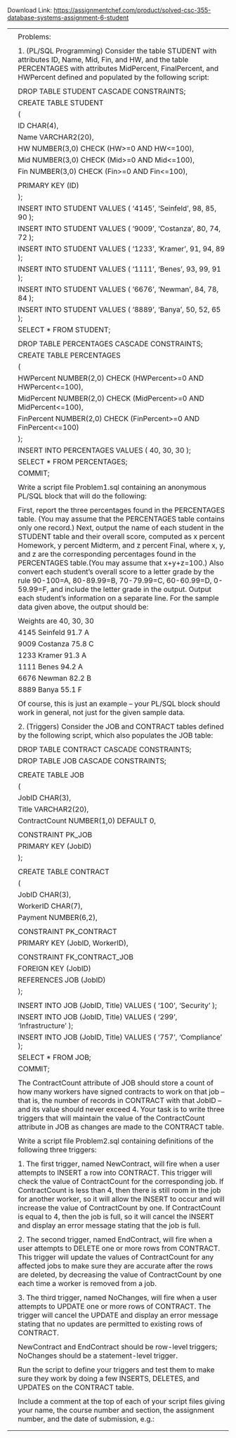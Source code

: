 Download Link: https://assignmentchef.com/product/solved-csc-355-database-systems-assignment-6-student
<br>
<table class="highlight tab-size js-file-line-container" data-tab-size="8">

 <tbody>

  <tr>

   <td id="L7" class="blob-num js-line-number" data-line-number="7"></td>

   <td id="LC7" class="blob-code blob-code-inner js-file-line"></td>

  </tr>

  <tr>

   <td id="L8" class="blob-num js-line-number" data-line-number="8"></td>

   <td id="LC8" class="blob-code blob-code-inner js-file-line">Problems:</td>

  </tr>

  <tr>

   <td id="L9" class="blob-num js-line-number" data-line-number="9"></td>

   <td id="LC9" class="blob-code blob-code-inner js-file-line"></td>

  </tr>

  <tr>

   <td id="L10" class="blob-num js-line-number" data-line-number="10"></td>

   <td id="LC10" class="blob-code blob-code-inner js-file-line">1. (PL/SQL Programming) Consider the table STUDENT with attributes ID, Name, Mid, Fin, and HW, and the table PERCENTAGES with attributes MidPercent, FinalPercent, and HWPercent defined and populated by the following script:</td>

  </tr>

  <tr>

   <td id="L11" class="blob-num js-line-number" data-line-number="11"></td>

   <td id="LC11" class="blob-code blob-code-inner js-file-line"></td>

  </tr>

  <tr>

   <td id="L12" class="blob-num js-line-number" data-line-number="12"></td>

   <td id="LC12" class="blob-code blob-code-inner js-file-line">DROP TABLE STUDENT CASCADE CONSTRAINTS;</td>

  </tr>

  <tr>

   <td id="L13" class="blob-num js-line-number" data-line-number="13"></td>

   <td id="LC13" class="blob-code blob-code-inner js-file-line">CREATE TABLE STUDENT</td>

  </tr>

  <tr>

   <td id="L14" class="blob-num js-line-number" data-line-number="14"></td>

   <td id="LC14" class="blob-code blob-code-inner js-file-line">(</td>

  </tr>

  <tr>

   <td id="L15" class="blob-num js-line-number" data-line-number="15"></td>

   <td id="LC15" class="blob-code blob-code-inner js-file-line">ID CHAR(4),</td>

  </tr>

  <tr>

   <td id="L16" class="blob-num js-line-number" data-line-number="16"></td>

   <td id="LC16" class="blob-code blob-code-inner js-file-line">Name VARCHAR2(20),</td>

  </tr>

  <tr>

   <td id="L17" class="blob-num js-line-number" data-line-number="17"></td>

   <td id="LC17" class="blob-code blob-code-inner js-file-line">HW NUMBER(3,0) CHECK (HW&gt;=0 AND HW&lt;=100),</td>

  </tr>

  <tr>

   <td id="L18" class="blob-num js-line-number" data-line-number="18"></td>

   <td id="LC18" class="blob-code blob-code-inner js-file-line">Mid NUMBER(3,0) CHECK (Mid&gt;=0 AND Mid&lt;=100),</td>

  </tr>

  <tr>

   <td id="L19" class="blob-num js-line-number" data-line-number="19"></td>

   <td id="LC19" class="blob-code blob-code-inner js-file-line">Fin NUMBER(3,0) CHECK (Fin&gt;=0 AND Fin&lt;=100),</td>

  </tr>

  <tr>

   <td id="L20" class="blob-num js-line-number" data-line-number="20"></td>

   <td id="LC20" class="blob-code blob-code-inner js-file-line"></td>

  </tr>

  <tr>

   <td id="L21" class="blob-num js-line-number" data-line-number="21"></td>

   <td id="LC21" class="blob-code blob-code-inner js-file-line">PRIMARY KEY (ID)</td>

  </tr>

  <tr>

   <td id="L22" class="blob-num js-line-number" data-line-number="22"></td>

   <td id="LC22" class="blob-code blob-code-inner js-file-line">);</td>

  </tr>

  <tr>

   <td id="L23" class="blob-num js-line-number" data-line-number="23"></td>

   <td id="LC23" class="blob-code blob-code-inner js-file-line">INSERT INTO STUDENT VALUES ( ‘4145’, ‘Seinfeld’, 98, 85, 90 );</td>

  </tr>

  <tr>

   <td id="L24" class="blob-num js-line-number" data-line-number="24"></td>

   <td id="LC24" class="blob-code blob-code-inner js-file-line">INSERT INTO STUDENT VALUES ( ‘9009’, ‘Costanza’, 80, 74, 72 );</td>

  </tr>

  <tr>

   <td id="L25" class="blob-num js-line-number" data-line-number="25"></td>

   <td id="LC25" class="blob-code blob-code-inner js-file-line">INSERT INTO STUDENT VALUES ( ‘1233’, ‘Kramer’, 91, 94, 89 );</td>

  </tr>

  <tr>

   <td id="L26" class="blob-num js-line-number" data-line-number="26"></td>

   <td id="LC26" class="blob-code blob-code-inner js-file-line">INSERT INTO STUDENT VALUES ( ‘1111’, ‘Benes’, 93, 99, 91 );</td>

  </tr>

  <tr>

   <td id="L27" class="blob-num js-line-number" data-line-number="27"></td>

   <td id="LC27" class="blob-code blob-code-inner js-file-line">INSERT INTO STUDENT VALUES ( ‘6676’, ‘Newman’, 84, 78, 84 );</td>

  </tr>

  <tr>

   <td id="L28" class="blob-num js-line-number" data-line-number="28"></td>

   <td id="LC28" class="blob-code blob-code-inner js-file-line">INSERT INTO STUDENT VALUES ( ‘8889’, ‘Banya’, 50, 52, 65 );</td>

  </tr>

  <tr>

   <td id="L29" class="blob-num js-line-number" data-line-number="29"></td>

   <td id="LC29" class="blob-code blob-code-inner js-file-line">SELECT * FROM STUDENT;</td>

  </tr>

  <tr>

   <td id="L30" class="blob-num js-line-number" data-line-number="30"></td>

   <td id="LC30" class="blob-code blob-code-inner js-file-line"></td>

  </tr>

  <tr>

   <td id="L31" class="blob-num js-line-number" data-line-number="31"></td>

   <td id="LC31" class="blob-code blob-code-inner js-file-line">DROP TABLE PERCENTAGES CASCADE CONSTRAINTS;</td>

  </tr>

  <tr>

   <td id="L32" class="blob-num js-line-number" data-line-number="32"></td>

   <td id="LC32" class="blob-code blob-code-inner js-file-line">CREATE TABLE PERCENTAGES</td>

  </tr>

  <tr>

   <td id="L33" class="blob-num js-line-number" data-line-number="33"></td>

   <td id="LC33" class="blob-code blob-code-inner js-file-line">(</td>

  </tr>

  <tr>

   <td id="L34" class="blob-num js-line-number" data-line-number="34"></td>

   <td id="LC34" class="blob-code blob-code-inner js-file-line">HWPercent NUMBER(2,0) CHECK (HWPercent&gt;=0 AND HWPercent&lt;=100),</td>

  </tr>

  <tr>

   <td id="L35" class="blob-num js-line-number" data-line-number="35"></td>

   <td id="LC35" class="blob-code blob-code-inner js-file-line">MidPercent NUMBER(2,0) CHECK (MidPercent&gt;=0 AND MidPercent&lt;=100),</td>

  </tr>

  <tr>

   <td id="L36" class="blob-num js-line-number" data-line-number="36"></td>

   <td id="LC36" class="blob-code blob-code-inner js-file-line">FinPercent NUMBER(2,0) CHECK (FinPercent&gt;=0 AND FinPercent&lt;=100)</td>

  </tr>

  <tr>

   <td id="L37" class="blob-num js-line-number" data-line-number="37"></td>

   <td id="LC37" class="blob-code blob-code-inner js-file-line">);</td>

  </tr>

  <tr>

   <td id="L38" class="blob-num js-line-number" data-line-number="38"></td>

   <td id="LC38" class="blob-code blob-code-inner js-file-line">INSERT INTO PERCENTAGES VALUES ( 40, 30, 30 );</td>

  </tr>

  <tr>

   <td id="L39" class="blob-num js-line-number" data-line-number="39"></td>

   <td id="LC39" class="blob-code blob-code-inner js-file-line">SELECT * FROM PERCENTAGES;</td>

  </tr>

  <tr>

   <td id="L40" class="blob-num js-line-number" data-line-number="40"></td>

   <td id="LC40" class="blob-code blob-code-inner js-file-line">COMMIT;</td>

  </tr>

  <tr>

   <td id="L41" class="blob-num js-line-number" data-line-number="41"></td>

   <td id="LC41" class="blob-code blob-code-inner js-file-line"></td>

  </tr>

  <tr>

   <td id="L42" class="blob-num js-line-number" data-line-number="42"></td>

   <td id="LC42" class="blob-code blob-code-inner js-file-line">Write a script file Problem1.sql containing an anonymous PL/SQL block that will do the following:</td>

  </tr>

  <tr>

   <td id="L43" class="blob-num js-line-number" data-line-number="43"></td>

   <td id="LC43" class="blob-code blob-code-inner js-file-line"></td>

  </tr>

  <tr>

   <td id="L44" class="blob-num js-line-number" data-line-number="44"></td>

   <td id="LC44" class="blob-code blob-code-inner js-file-line">First, report the three percentages found in the PERCENTAGES table. (You may assume that the PERCENTAGES table contains only one record.) Next, output the name of each student in the STUDENT table and their overall score, computed as x percent Homework, y percent Midterm, and z percent Final, where x, y, and z are the corresponding percentages found in the PERCENTAGES table.(You may assume that x+y+z=100.) Also convert each student’s overall score to a letter grade by the rule 90-100=A, 80-89.99=B, 70-79.99=C, 60-60.99=D, 0-59.99=F, and include the letter grade in the output. Output each student’s information on a separate line. For the sample data given above, the output should be:</td>

  </tr>

  <tr>

   <td id="L45" class="blob-num js-line-number" data-line-number="45"></td>

   <td id="LC45" class="blob-code blob-code-inner js-file-line"></td>

  </tr>

  <tr>

   <td id="L46" class="blob-num js-line-number" data-line-number="46"></td>

   <td id="LC46" class="blob-code blob-code-inner js-file-line">Weights are 40, 30, 30</td>

  </tr>

  <tr>

   <td id="L47" class="blob-num js-line-number" data-line-number="47"></td>

   <td id="LC47" class="blob-code blob-code-inner js-file-line">4145 Seinfeld 91.7 A</td>

  </tr>

  <tr>

   <td id="L48" class="blob-num js-line-number" data-line-number="48"></td>

   <td id="LC48" class="blob-code blob-code-inner js-file-line">9009 Costanza 75.8 C</td>

  </tr>

  <tr>

   <td id="L49" class="blob-num js-line-number" data-line-number="49"></td>

   <td id="LC49" class="blob-code blob-code-inner js-file-line">1233 Kramer 91.3 A</td>

  </tr>

  <tr>

   <td id="L50" class="blob-num js-line-number" data-line-number="50"></td>

   <td id="LC50" class="blob-code blob-code-inner js-file-line">1111 Benes 94.2 A</td>

  </tr>

  <tr>

   <td id="L51" class="blob-num js-line-number" data-line-number="51"></td>

   <td id="LC51" class="blob-code blob-code-inner js-file-line">6676 Newman 82.2 B</td>

  </tr>

  <tr>

   <td id="L52" class="blob-num js-line-number" data-line-number="52"></td>

   <td id="LC52" class="blob-code blob-code-inner js-file-line">8889 Banya 55.1 F</td>

  </tr>

  <tr>

   <td id="L53" class="blob-num js-line-number" data-line-number="53"></td>

   <td id="LC53" class="blob-code blob-code-inner js-file-line"></td>

  </tr>

  <tr>

   <td id="L54" class="blob-num js-line-number" data-line-number="54"></td>

   <td id="LC54" class="blob-code blob-code-inner js-file-line">Of course, this is just an example – your PL/SQL block should work in general, not just for the given sample data.</td>

  </tr>

  <tr>

   <td id="L55" class="blob-num js-line-number" data-line-number="55"></td>

   <td id="LC55" class="blob-code blob-code-inner js-file-line"></td>

  </tr>

  <tr>

   <td id="L56" class="blob-num js-line-number" data-line-number="56"></td>

   <td id="LC56" class="blob-code blob-code-inner js-file-line">2. (Triggers) Consider the JOB and CONTRACT tables defined by the following script, which also populates the JOB table:</td>

  </tr>

  <tr>

   <td id="L57" class="blob-num js-line-number" data-line-number="57"></td>

   <td id="LC57" class="blob-code blob-code-inner js-file-line"></td>

  </tr>

  <tr>

   <td id="L58" class="blob-num js-line-number" data-line-number="58"></td>

   <td id="LC58" class="blob-code blob-code-inner js-file-line">DROP TABLE CONTRACT CASCADE CONSTRAINTS;</td>

  </tr>

  <tr>

   <td id="L59" class="blob-num js-line-number" data-line-number="59"></td>

   <td id="LC59" class="blob-code blob-code-inner js-file-line">DROP TABLE JOB CASCADE CONSTRAINTS;</td>

  </tr>

  <tr>

   <td id="L60" class="blob-num js-line-number" data-line-number="60"></td>

   <td id="LC60" class="blob-code blob-code-inner js-file-line"></td>

  </tr>

  <tr>

   <td id="L61" class="blob-num js-line-number" data-line-number="61"></td>

   <td id="LC61" class="blob-code blob-code-inner js-file-line">CREATE TABLE JOB</td>

  </tr>

  <tr>

   <td id="L62" class="blob-num js-line-number" data-line-number="62"></td>

   <td id="LC62" class="blob-code blob-code-inner js-file-line">(</td>

  </tr>

  <tr>

   <td id="L63" class="blob-num js-line-number" data-line-number="63"></td>

   <td id="LC63" class="blob-code blob-code-inner js-file-line">JobID CHAR(3),</td>

  </tr>

  <tr>

   <td id="L64" class="blob-num js-line-number" data-line-number="64"></td>

   <td id="LC64" class="blob-code blob-code-inner js-file-line">Title VARCHAR2(20),</td>

  </tr>

  <tr>

   <td id="L65" class="blob-num js-line-number" data-line-number="65"></td>

   <td id="LC65" class="blob-code blob-code-inner js-file-line">ContractCount NUMBER(1,0) DEFAULT 0,</td>

  </tr>

  <tr>

   <td id="L66" class="blob-num js-line-number" data-line-number="66"></td>

   <td id="LC66" class="blob-code blob-code-inner js-file-line"></td>

  </tr>

  <tr>

   <td id="L67" class="blob-num js-line-number" data-line-number="67"></td>

   <td id="LC67" class="blob-code blob-code-inner js-file-line">CONSTRAINT PK_JOB</td>

  </tr>

  <tr>

   <td id="L68" class="blob-num js-line-number" data-line-number="68"></td>

   <td id="LC68" class="blob-code blob-code-inner js-file-line">PRIMARY KEY (JobID)</td>

  </tr>

  <tr>

   <td id="L69" class="blob-num js-line-number" data-line-number="69"></td>

   <td id="LC69" class="blob-code blob-code-inner js-file-line">);</td>

  </tr>

  <tr>

   <td id="L70" class="blob-num js-line-number" data-line-number="70"></td>

   <td id="LC70" class="blob-code blob-code-inner js-file-line"></td>

  </tr>

  <tr>

   <td id="L71" class="blob-num js-line-number" data-line-number="71"></td>

   <td id="LC71" class="blob-code blob-code-inner js-file-line">CREATE TABLE CONTRACT</td>

  </tr>

  <tr>

   <td id="L72" class="blob-num js-line-number" data-line-number="72"></td>

   <td id="LC72" class="blob-code blob-code-inner js-file-line">(</td>

  </tr>

  <tr>

   <td id="L73" class="blob-num js-line-number" data-line-number="73"></td>

   <td id="LC73" class="blob-code blob-code-inner js-file-line">JobID CHAR(3),</td>

  </tr>

  <tr>

   <td id="L74" class="blob-num js-line-number" data-line-number="74"></td>

   <td id="LC74" class="blob-code blob-code-inner js-file-line">WorkerID CHAR(7),</td>

  </tr>

  <tr>

   <td id="L75" class="blob-num js-line-number" data-line-number="75"></td>

   <td id="LC75" class="blob-code blob-code-inner js-file-line">Payment NUMBER(6,2),</td>

  </tr>

  <tr>

   <td id="L76" class="blob-num js-line-number" data-line-number="76"></td>

   <td id="LC76" class="blob-code blob-code-inner js-file-line"></td>

  </tr>

  <tr>

   <td id="L77" class="blob-num js-line-number" data-line-number="77"></td>

   <td id="LC77" class="blob-code blob-code-inner js-file-line">CONSTRAINT PK_CONTRACT</td>

  </tr>

  <tr>

   <td id="L78" class="blob-num js-line-number" data-line-number="78"></td>

   <td id="LC78" class="blob-code blob-code-inner js-file-line">PRIMARY KEY (JobID, WorkerID),</td>

  </tr>

  <tr>

   <td id="L79" class="blob-num js-line-number" data-line-number="79"></td>

   <td id="LC79" class="blob-code blob-code-inner js-file-line"></td>

  </tr>

  <tr>

   <td id="L80" class="blob-num js-line-number" data-line-number="80"></td>

   <td id="LC80" class="blob-code blob-code-inner js-file-line">CONSTRAINT FK_CONTRACT_JOB</td>

  </tr>

  <tr>

   <td id="L81" class="blob-num js-line-number" data-line-number="81"></td>

   <td id="LC81" class="blob-code blob-code-inner js-file-line">FOREIGN KEY (JobID)</td>

  </tr>

  <tr>

   <td id="L82" class="blob-num js-line-number" data-line-number="82"></td>

   <td id="LC82" class="blob-code blob-code-inner js-file-line">REFERENCES JOB (JobID)</td>

  </tr>

  <tr>

   <td id="L83" class="blob-num js-line-number" data-line-number="83"></td>

   <td id="LC83" class="blob-code blob-code-inner js-file-line">);</td>

  </tr>

  <tr>

   <td id="L84" class="blob-num js-line-number" data-line-number="84"></td>

   <td id="LC84" class="blob-code blob-code-inner js-file-line"></td>

  </tr>

  <tr>

   <td id="L85" class="blob-num js-line-number" data-line-number="85"></td>

   <td id="LC85" class="blob-code blob-code-inner js-file-line">INSERT INTO JOB (JobID, Title) VALUES ( ‘100’, ‘Security’ );</td>

  </tr>

  <tr>

   <td id="L86" class="blob-num js-line-number" data-line-number="86"></td>

   <td id="LC86" class="blob-code blob-code-inner js-file-line">INSERT INTO JOB (JobID, Title) VALUES ( ‘299’, ‘Infrastructure’ );</td>

  </tr>

  <tr>

   <td id="L87" class="blob-num js-line-number" data-line-number="87"></td>

   <td id="LC87" class="blob-code blob-code-inner js-file-line">INSERT INTO JOB (JobID, Title) VALUES ( ‘757’, ‘Compliance’ );</td>

  </tr>

  <tr>

   <td id="L88" class="blob-num js-line-number" data-line-number="88"></td>

   <td id="LC88" class="blob-code blob-code-inner js-file-line">SELECT * FROM JOB;</td>

  </tr>

  <tr>

   <td id="L89" class="blob-num js-line-number" data-line-number="89"></td>

   <td id="LC89" class="blob-code blob-code-inner js-file-line">COMMIT;</td>

  </tr>

  <tr>

   <td id="L90" class="blob-num js-line-number" data-line-number="90"></td>

   <td id="LC90" class="blob-code blob-code-inner js-file-line"></td>

  </tr>

  <tr>

   <td id="L91" class="blob-num js-line-number" data-line-number="91"></td>

   <td id="LC91" class="blob-code blob-code-inner js-file-line">The ContractCount attribute of JOB should store a count of how many workers have signed contracts to work on that job – that is, the number of records in CONTRACT with that JobID – and its value should never exceed 4. Your task is to write three triggers that will maintain the value of the ContractCount attribute in JOB as changes are made to the CONTRACT table.</td>

  </tr>

  <tr>

   <td id="L92" class="blob-num js-line-number" data-line-number="92"></td>

   <td id="LC92" class="blob-code blob-code-inner js-file-line"></td>

  </tr>

  <tr>

   <td id="L93" class="blob-num js-line-number" data-line-number="93"></td>

   <td id="LC93" class="blob-code blob-code-inner js-file-line">Write a script file Problem2.sql containing definitions of the following three triggers:</td>

  </tr>

  <tr>

   <td id="L94" class="blob-num js-line-number" data-line-number="94"></td>

   <td id="LC94" class="blob-code blob-code-inner js-file-line"></td>

  </tr>

  <tr>

   <td id="L95" class="blob-num js-line-number" data-line-number="95"></td>

   <td id="LC95" class="blob-code blob-code-inner js-file-line">1. The first trigger, named NewContract, will fire when a user attempts to INSERT a row into CONTRACT. This trigger will check the value of ContractCount for the corresponding job. If ContractCount is less than 4, then there is still room in the job for another worker, so it will allow the INSERT to occur and will increase the value of ContractCount by one. If ContractCount is equal to 4, then the job is full, so it will cancel the INSERT and display an error message stating that the job is full.</td>

  </tr>

  <tr>

   <td id="L96" class="blob-num js-line-number" data-line-number="96"></td>

   <td id="LC96" class="blob-code blob-code-inner js-file-line"></td>

  </tr>

  <tr>

   <td id="L97" class="blob-num js-line-number" data-line-number="97"></td>

   <td id="LC97" class="blob-code blob-code-inner js-file-line">2. The second trigger, named EndContract, will fire when a user attempts to DELETE one or more rows from CONTRACT. This trigger will update the values of ContractCount for any affected jobs to make sure they are accurate after the rows are deleted, by decreasing the value of ContractCount by one each time a worker is removed from a job.</td>

  </tr>

  <tr>

   <td id="L98" class="blob-num js-line-number" data-line-number="98"></td>

   <td id="LC98" class="blob-code blob-code-inner js-file-line"></td>

  </tr>

  <tr>

   <td id="L99" class="blob-num js-line-number" data-line-number="99"></td>

   <td id="LC99" class="blob-code blob-code-inner js-file-line">3. The third trigger, named NoChanges, will fire when a user attempts to UPDATE one or more rows of CONTRACT. The trigger will cancel the UPDATE and display an error message stating that no updates are permitted to existing rows of CONTRACT.</td>

  </tr>

  <tr>

   <td id="L100" class="blob-num js-line-number" data-line-number="100"></td>

   <td id="LC100" class="blob-code blob-code-inner js-file-line"></td>

  </tr>

  <tr>

   <td id="L101" class="blob-num js-line-number" data-line-number="101"></td>

   <td id="LC101" class="blob-code blob-code-inner js-file-line">NewContract and EndContract should be row-level triggers; NoChanges should be a statement-level trigger.</td>

  </tr>

  <tr>

   <td id="L102" class="blob-num js-line-number" data-line-number="102"></td>

   <td id="LC102" class="blob-code blob-code-inner js-file-line"></td>

  </tr>

  <tr>

   <td id="L103" class="blob-num js-line-number" data-line-number="103"></td>

   <td id="LC103" class="blob-code blob-code-inner js-file-line">Run the script to define your triggers and test them to make sure they work by doing a few INSERTS, DELETES, and UPDATES on the CONTRACT table.</td>

  </tr>

  <tr>

   <td id="L104" class="blob-num js-line-number" data-line-number="104"></td>

   <td id="LC104" class="blob-code blob-code-inner js-file-line"></td>

  </tr>

  <tr>

   <td id="L105" class="blob-num js-line-number" data-line-number="105"></td>

   <td id="LC105" class="blob-code blob-code-inner js-file-line">Include a comment at the top of each of your script files giving your name, the course number and section, the assignment number, and the date of submission, e.g.:</td>

  </tr>

  <tr>

   <td id="L106" class="blob-num js-line-number" data-line-number="106"></td>

   <td id="LC106" class="blob-code blob-code-inner js-file-line"></td>

  </tr>

  <tr>

   <td id="L107" class="blob-num js-line-number" data-line-number="107"></td>

   <td id="LC107" class="blob-code blob-code-inner js-file-line"></td>

  </tr>

 </tbody>

</table>
